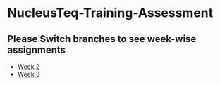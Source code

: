 # NucleusTeq-Training-Assessment

## Please Switch branches to see week-wise assignments
- [Week 2](https://github.com/AbhinandanAdhikari/NucleusTeq-Training-Assessment/tree/Week2)
- [Week 3](https://github.com/AbhinandanAdhikari/NucleusTeq-Training-Assessment/tree/Week3)
